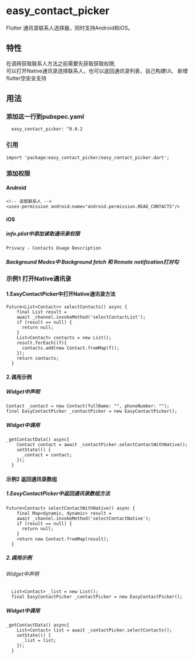 # easy_contact_picker

Flutter 通讯录联系人选择器，同时支持Android和iOS。

## 特性
在调用获取联系人方法之前需要先获取获取权限,<br>
可以打开Native通讯录选择联系人，也可以返回通讯录列表，自己构建UI。
新增flutter空安全支持
## 用法
### 添加这一行到pubspec.yaml
```
  easy_contact_picker: ^0.0.2
```

### 引用
```
import 'package:easy_contact_picker/easy_contact_picker.dart';
```
### 添加权限
#### Android
```
<!-- 读取联系人 -->
<uses-permission android:name="android.permission.READ_CONTACTS"/>
```
#### iOS<br>
##### info.plist中添加读取通讯录权限
``` 
Privacy - Contacts Usage Description
```
##### Background Modes中 Background fetch 和 Remote notification打对勾

### 示例1 打开Native通讯录<br>
#### 1.EasyContactPicker中打开Native通讯录方法
```
Future<List<Contact>> selectContacts() async {
    final List result =
    await _channel.invokeMethod('selectContactList');
    if (result == null) {
      return null;
    }
    List<Contact> contacts = new List();
    result.forEach((f){
      contacts.add(new Contact.fromMap(f));
    });
    return contacts;
  }
```
#### 2.调用示例<br>
##### Widget中声明<br>
```
Contact _contact = new Contact(fullName: "", phoneNumber: "");
final EasyContactPicker _contactPicker = new EasyContactPicker();
```
##### Widget中调用<br>
```
_getContactData() async{
    Contact contact = await _contactPicker.selectContactWithNative();
    setState(() {
      _contact = contact;
    });
  }
```
#### 示例2 返回通讯录数组<br>
##### 1.EasyContactPicker中返回通讯录数组方法
```
Future<Contact> selectContactWithNative() async {
    final Map<dynamic, dynamic> result =
    await _channel.invokeMethod('selectContactNative');
    if (result == null) {
      return null;
    }
    return new Contact.fromMap(result);
  }
```
##### 2.调用示例<br>
###### Widget中声明<br>
```
  List<Contact> _list = new List();
  final EasyContactPicker _contactPicker = new EasyContactPicker();
```
##### Widget中调用<br>
```
_getContactData() async{
    List<Contact> list = await _contactPicker.selectContacts();
    setState(() {
      _list = list;
    });
  }
```
